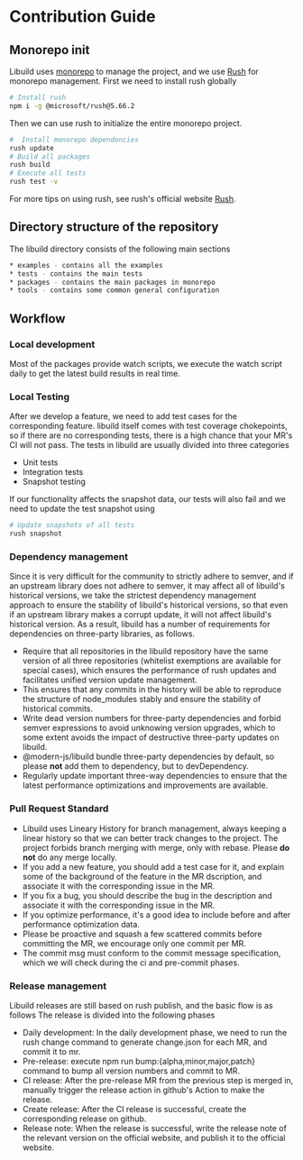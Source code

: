 
# Contribution Guide

## Monorepo init
Libuild uses [monorepo](https://monorepo.tools/) to manage the project, and we use [Rush](https://rushjs.io/) for monorepo management.
First we need to install rush globally
```bash
# Install rush
npm i -g @microsoft/rush@5.66.2
```
Then we can use rush to initialize the entire monorepo project.

```bash
#  Install monorepo dependencies
rush update 
# Build all packages
rush build
# Execute all tests
rush test -v
```
For more tips on using rush, see rush's official website [Rush](https://rushjs.io/).

## Directory structure of the repository
The libuild directory consists of the following main sections
```bash
* examples - contains all the examples
* tests - contains the main tests
* packages - contains the main packages in monorepo
* tools - contains some common general configuration
```

## Workflow

### Local development
Most of the packages provide watch scripts, we execute the watch script daily to get the latest build results in real time.

### Local Testing
After we develop a feature, we need to add test cases for the corresponding feature. libuild itself comes with test coverage chokepoints, so if there are no corresponding tests, there is a high chance that your MR's CI will not pass.
The tests in libuild are usually divided into three categories
* Unit tests
* Integration tests
* Snapshot testing

If our functionality affects the snapshot data, our tests will also fail and we need to update the test snapshot using
```sh
# Update snapshots of all tests
rush snapshot
```
### Dependency management
Since it is very difficult for the community to strictly adhere to semver, and if an upstream library does not adhere to semver, it may affect all of libuild's historical versions, we take the strictest dependency management approach to ensure the stability of libuild's historical versions, so that even if an upstream library makes a corrupt update, it will not affect libuild's historical version. As a result, libuild has a number of requirements for dependencies on three-party libraries, as follows.

* Require that all repositories in the libuild repository have the same version of all three repositories (whitelist exemptions are available for special cases), which ensures the performance of rush updates and facilitates unified version update management.
* This ensures that any commits in the history will be able to reproduce the structure of node_modules stably and ensure the stability of historical commits.
* Write dead version numbers for three-party dependencies and forbid semver expressions to avoid unknowing version upgrades, which to some extent avoids the impact of destructive three-party updates on libuild.
* @modern-js/libuild bundle three-party dependencies by default, so please **not** add them to dependency, but to devDependency.
* Regularly update important three-way dependencies to ensure that the latest performance optimizations and improvements are available.

### Pull Request Standard
* Libuild uses Lineary History for branch management, always keeping a linear history so that we can better track changes to the project. The project forbids branch merging with merge, only with rebase. Please **do not** do any merge locally.
* If you add a new feature, you should add a test case for it, and explain some of the background of the feature in the MR dscription, and associate it with the corresponding issue in the MR.
* If you fix a bug, you should describe the bug in the description and associate it with the corresponding issue in the MR.
* If you optimize performance, it's a good idea to include before and after performance optimization data.
* Please be proactive and squash a few scattered commits before committing the MR, we encourage only one commit per MR.
* The commit msg must conform to the commit message specification, which we will check during the ci and pre-commit phases.


### Release management
Libuild releases are still based on rush publish, and the basic flow is as follows
The release is divided into the following phases
* Daily development: In the daily development phase, we need to run the rush change command to generate change.json for each MR, and commit it to mr.
* Pre-release: execute npm run bump:{alpha,minor,major,patch} command to bump all version numbers and commit to MR.
* CI release: After the pre-release MR from the previous step is merged in, manually trigger the release action in github's Action to make the release.
* Create release: After the CI release is successful, create the corresponding release on github.
* Release note: When the release is successful, write the release note of the relevant version on the official website, and publish it to the official website.
